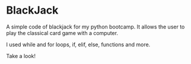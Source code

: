 # BlackJack

A simple code of blackjack for my python bootcamp. It allows the user to play the classical card game with a computer.

I used while and for loops, if, elif, else, functions and more.

Take a look!
